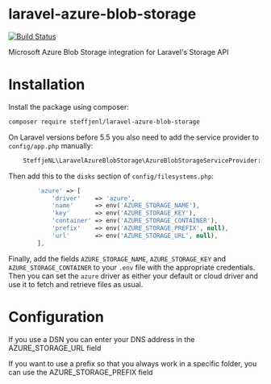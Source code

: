 # laravel-azure-blob-storage
[![Build Status](https://travis-ci.org/steffjenl/laravel-azure-blob-storage.svg?branch=master)](https://travis-ci.org/steffjenl/laravel-azure-blob-storage)

Microsoft Azure Blob Storage integration for Laravel's Storage API

# Installation

Install the package using composer:

```bash
composer require steffjenl/laravel-azure-blob-storage
```

On Laravel versions before 5.5 you also need to add the service provider to `config/app.php` manually:

```php
    SteffjeNL\LaravelAzureBlobStorage\AzureBlobStorageServiceProvider::class,
```

Then add this to the `disks` section of `config/filesystems.php`:

```php
        'azure' => [
            'driver'    => 'azure',
            'name'      => env('AZURE_STORAGE_NAME'),
            'key'       => env('AZURE_STORAGE_KEY'),
            'container' => env('AZURE_STORAGE_CONTAINER'),
            'prefix'    => env('AZURE_STORAGE_PREFIX', null),
            'url'       => env('AZURE_STORAGE_URL', null),
        ],
```

Finally, add the fields `AZURE_STORAGE_NAME`, `AZURE_STORAGE_KEY` and `AZURE_STORAGE_CONTAINER` to your `.env` file with the appropriate credentials. Then you can set the `azure` driver as either your default or cloud driver and use it to fetch and retrieve files as usual.

# Configuration

If you use a DSN you can enter your DNS address in the AZURE_STORAGE_URL field

If you want to use a prefix so that you always work in a specific folder, you can use the AZURE_STORAGE_PREFIX field